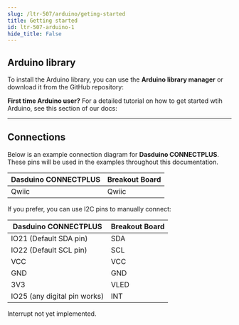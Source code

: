 ```yaml
---
slug: /ltr-507/arduino/geting-started 
title: Getting started
id: ltr-507-arduino-1 
hide_title: False
---
```


## Arduino library

To install the Arduino library, you can use the **Arduino library manager** or download it from the GitHub repository:
<QuickLink  
  title="LTR-507 Arduino library"  
  description="Digital Light and Proximity Sensor Arduino library by Soldered"  
  url="https://github.com/SolderedElectronics/Soldered-Digital-Light-Sensor-Arduino-Library/tree/main"  
/>  

<InfoBox>

**First time Arduino user?** For a detailed tutorial on how to get started wtih Arduino, see this section of our docs:

<QuickLink  
  title="Getting started with Arduino"  
  description="A full, comprehensive tutorial on how to fully set up and upload code for the first time on an Arduino board, from scratch!"  
  url="#"  
/>  

</InfoBox>

---

## Connections

Below is an example connection diagram for **Dasduino CONNECTPLUS**. These pins will be used in the examples throughout this documentation.

| **Dasduino CONNECTPLUS** | **Breakout Board** |
| ------------------------ | ------------------ |
| Qwiic                    | Qwiic              |

<InfoBox>

If you prefer, you can use I2C pins to manually connect:

| **Dasduino CONNECTPLUS**     | **Breakout Board** |
| ---------------------------- | ------------------ |
| IO21 (Default SDA pin)       | SDA                |
| IO22 (Default SCL pin)       | SCL                |
| VCC                          | VCC                |
| GND                          | GND                |
| 3V3                          | VLED               |
| IO25 (any digital pin works) | INT                |

<WarningBox> Interrupt not yet implemented. </WarningBox>

</InfoBox>

